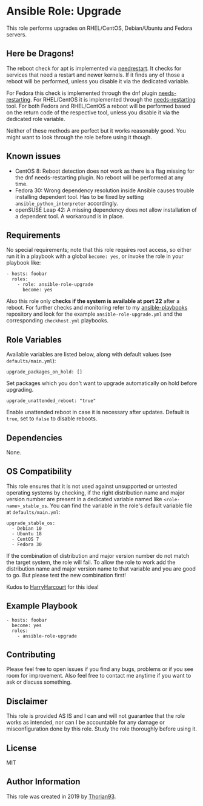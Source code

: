 # Ansible Role: Upgrade

This role performs upgrades on RHEL/CentOS, Debian/Ubuntu and Fedora servers.

## Here be Dragons!

The reboot check for apt is implemented via [needrestart](https://github.com/liske/needrestart). It checks for services that need a restart and newer kernels.
If it finds any of those a reboot will be performed, unless you disable it via the dedicated variable.

For Fedora this check is implemented through the dnf plugin [needs-restarting](https://dnf-plugins-core.readthedocs.io/en/latest/needs_restarting.html).
For RHEL/CentOS it is implemented through the [needs-restarting](https://dnf-plugins-core.readthedocs.io/en/latest/needs_restarting.html) tool.
For both Fedora and RHEL/CentOS a reboot will be performed based on the return code of the respective tool, unless you disable it via the dedicated role variable.

Neither of these methods are perfect but it works reasonably good. You might want to look through the role before using it though.

## Known issues

- CentOS 8: Reboot detection does not work as there is a flag missing for the dnf needs-restarting plugin. No reboot will be performed at any time.
- Fedora 30: Wrong dependency resolution inside Ansible causes trouble installing dependent tool. Has to be fixed by setting `ansible_python_interpreter` accordingly.
- openSUSE Leap 42: A missing dependency does not allow installation of a dependent tool. A workaround is in place.

## Requirements

No special requirements; note that this role requires root access, so either run it in a playbook with a global `become: yes`, or invoke the role in your playbook like:

    - hosts: foobar
      roles:
        - role: ansible-role-upgrade
          become: yes

Also this role only **checks if the system is available at port 22** after a reboot. For further checks and monitoring refer to my [ansible-playbooks](https://github.com/thorian93/ansible-playbooks) repository and look for the example `ansible-role-upgrade.yml` and the corresponding `checkhost.yml` playbooks.

## Role Variables

Available variables are listed below, along with default values (see `defaults/main.yml`):

    upgrade_packages_on_hold: []

Set packages which you don't want to upgrade automatically on hold before upgrading.

    upgrade_unattended_reboot: "true"

Enable unattended reboot in case it is necessary after updates. Default is `true`, set to `false` to disable reboots.

## Dependencies

None.

## OS Compatibility

This role ensures that it is not used against unsupported or untested operating systems by checking, if the right distribution name and major version number are present in a dedicated variable named like `<role-name>_stable_os`. You can find the variable in the role's default variable file at `defaults/main.yml`:

    upgrade_stable_os:
      - Debian 10
      - Ubuntu 18
      - CentOS 7
      - Fedora 30

If the combination of distribution and major version number do not match the target system, the role will fail. To allow the role to work add the distribution name and major version name to that variable and you are good to go. But please test the new combination first!

Kudos to [HarryHarcourt](https://github.com/HarryHarcourt) for this idea!

## Example Playbook

    - hosts: foobar
      become: yes
      roles:
        - ansible-role-upgrade

## Contributing

Please feel free to open issues if you find any bugs, problems or if you see room for improvement. Also feel free to contact me anytime if you want to ask or discuss something.

## Disclaimer

This role is provided AS IS and I can and will not guarantee that the role works as intended, nor can I be accountable for any damage or misconfiguration done by this role. Study the role thoroughly before using it.

## License

MIT

## Author Information

This role was created in 2019 by [Thorian93](https://thorian93.de/).
